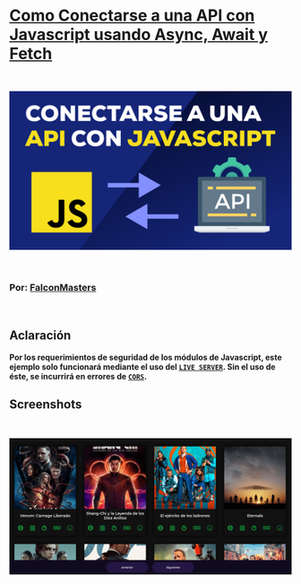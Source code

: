 # [Como Conectarse a una API con Javascript usando Async, Await y Fetch](https://youtu.be/PNr8-JDMinU "Tutorial")

<br>

![Como Conectarse a una API con Javascript usando Async, Await y Fetch](img/thumb.png "Usar una API en JS")

<br>

### Por: [FalconMasters](http://www.falconmasters.com "Falcon Masters web")

<br>

## Aclaración

**Por los requerimientos de seguridad de los módulos de Javascript, este ejemplo solo funcionará mediante el uso del [`LIVE SERVER`](https://marketplace.visualstudio.com/items?itemName=ritwickdey.LiveServer "Live Server"). Sin el uso de éste, se incurrirá en errores de [`CORS`](https://developer.mozilla.org/en-US/docs/Web/JavaScript/Guide/Modules#other_differences_between_modules_and_standard_scripts "Diferencias entre módulos y scripts estándar").**

## Screenshots

<br>

![Home](screenshots/home.png "Home")
